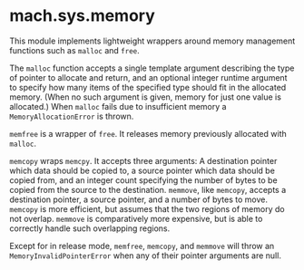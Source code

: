 # mach.sys.memory


This module implements lightweight wrappers around memory management functions
such as `malloc` and `free`.

The `malloc` function accepts a single template argument describing the type
of pointer to allocate and return, and an optional integer runtime argument
to specify how many items of the specified type should fit in the allocated
memory. (When no such argument is given, memory for just one value is allocated.)
When `malloc` fails due to insufficient memory a `MemoryAllocationError` is
thrown.

`memfree` is a wrapper of `free`. It releases memory previously allocated with
`malloc`.

`memcopy` wraps `memcpy`. It accepts three arguments: A destination pointer
which data should be copied to, a source pointer which data should be copied
from, and an integer count specifying the number of bytes to be copied
from the source to the destination.
`memmove`, like `memcopy`, accepts a destination pointer, a source pointer,
and a number of bytes to move.
`memcopy` is more efficient, but assumes that the two regions of memory do
not overlap. `memmove` is comparatively more expensive, but is able to
correctly handle such overlapping regions.

Except for in release mode, `memfree`, `memcopy`, and `memmove` will throw
an `MemoryInvalidPointerError` when any of their pointer arguments are null.


